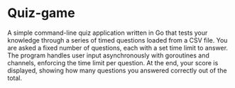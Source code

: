 # Quiz-game
A simple command-line quiz application written in Go that tests your knowledge through a series of timed questions loaded from a CSV file. You are asked a fixed number of questions, each with a set time limit to answer. The program handles user input asynchronously with goroutines and channels, enforcing the time limit per question. At the end, your score is displayed, showing how many questions you answered correctly out of the total.
